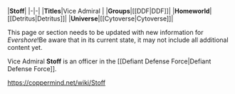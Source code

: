 |**Stoff**|
|-|-|
|**Titles**|Vice Admiral |
|**Groups**|[[DDF\|DDF]]|
|**Homeworld**|[[Detritus\|Detritus]]|
|**Universe**|[[Cytoverse\|Cytoverse]]|

This page or section needs to be updated with new information for *Evershore*!Be aware that in its current state, it may not include all additional content yet.

Vice Admiral **Stoff** is an officer in the [[Defiant Defense Force\|Defiant Defense Force]].



https://coppermind.net/wiki/Stoff
